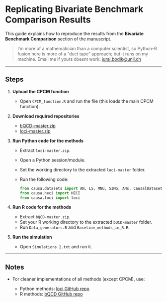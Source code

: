 # Replicating Bivariate Benchmark Comparison Results

This guide explains how to reproduce the results from the **Bivariate Benchmark Comparison** section of the manuscript.

> I’m more of a mathematician than a computer scientist, so Python–R fusion here is more of a “duct tape” approach; but it runs on my machine. Email me if yours doesnt work: juraj.bodik@unil.ch
---

## Steps

1. **Upload the CPCM function**

   * Open `CPCM_function.R` and run the file (this loads the main CPCM function).

2. **Download required repositories**

   * [bQCD-master.zip](https://github.com/tagas/bQCD)
   * [loci-master.zip](https://github.com/AlexImmer/loci)

3. **Run Python code for the methods**

   * Extract `loci-master.zip`.
   * Open a Python session/module.
   * Set the working directory to the extracted `loci-master` folder.
   * Run the following code:

     ```python
     from causa.datasets import AN, LS, MNU, SIMG, ANs, CausalDataset, Tuebingen, SIM, LSs
     from causa.heci import HECI
     from causa.loci import loci
     ```

4. **Run R code for the methods**

   * Extract `bQCD-master.zip`.
   * Set your R working directory to the extracted `bQCD-master` folder.
   * Run `Data_generators.R` and `Baseline_methods_in_R.R`.

5. **Run the simulation**

   * Open `Simulations 2.txt` and run it.

---

## Notes

* For cleaner implementations of all methods (except CPCM), use:

  * Python methods: [loci GitHub repo](https://github.com/AlexImmer/loci)
  * R methods: [bQCD GitHub repo](https://github.com/tagas/bQCD)





